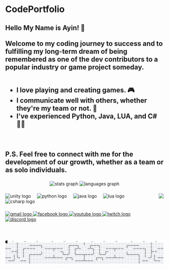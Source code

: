 # CodePortfolio
<h2 align="left"> 
  Hello My Name is Ayin! 👾<br><br>
  Welcome to my coding journey to success and to fulfilling my long-term dream of being remembered as one of the dev contributors to a popular industry or game project someday. 
<br><br>
<ul>
  <li>I love playing and creating games. 🎮</li>
  <li>I communicate well with others, whether they're my team or not. 🤝</li>
  <li>I've experienced Python, Java, LUA, and C# 😵‍💫</li>
</ul>
<br><br>
  P.S. Feel free to connect with me for the development of our growth, whether as a team or as solo individuals.
</h2>

###

<div align="center">
  <img src="https://github-readme-stats.vercel.app/api?username=Kyah-Ain&hide_title=false&hide_rank=false&show_icons=true&include_all_commits=true&count_private=true&disable_animations=false&theme=dracula&locale=en&hide_border=false" height="150" alt="stats graph"  />
  <img src="https://github-readme-stats.vercel.app/api/top-langs?username=Kyah-Ain&locale=en&hide_title=false&layout=compact&card_width=320&langs_count=5&theme=dracula&hide_border=false" height="150" alt="languages graph"  />
</div>

###

<img align="right" height="150" src="https://i.pinimg.com/originals/5f/1e/22/5f1e22f735c1c2c6762c790e961d6535.gif"  />

###

<div align="left">
  <img src="https://cdn.jsdelivr.net/gh/devicons/devicon/icons/unity/unity-original.svg" height="30" alt="unity logo"  />
  <img width="12" />
  <img src="https://cdn.jsdelivr.net/gh/devicons/devicon/icons/python/python-original.svg" height="30" alt="python logo"  />
  <img width="12" />
  <img src="https://cdn.jsdelivr.net/gh/devicons/devicon/icons/java/java-original.svg" height="30" alt="java logo"  />
  <img width="12" />
  <img src="https://cdn.jsdelivr.net/gh/devicons/devicon/icons/lua/lua-original.svg" height="30" alt="lua logo"  />
  <img width="12" />
  <img src="https://cdn.jsdelivr.net/gh/devicons/devicon/icons/csharp/csharp-original.svg" height="30" alt="csharp logo"  />
</div>

###

<div align="left">
  <a href="mailto:ianpajulas@gmail.com" target="_blank">
    <img src="https://img.shields.io/static/v1?message=Gmail&logo=gmail&label=&color=D14836&logoColor=white&labelColor=&style=for-the-badge" height="35" alt="gmail logo" />
  </a>

  <a href="https://www.facebook.com/ian.pajulas" target="_blank">
    <img src="https://img.shields.io/static/v1?message=Facebook&logo=facebook&label=&color=1877F2&logoColor=white&labelColor=&style=for-the-badge" height="35" alt="facebook logo"  />
  </a>

  <a href="https://www.youtube.com/@Nagatho" target="_blank">
    <img src="https://img.shields.io/static/v1?message=Youtube&logo=youtube&label=&color=FF0000&logoColor=white&labelColor=&style=for-the-badge" height="35" alt="youtube logo"  />
  </a>

  <a href="https://www.twitch.tv/ayin_ph" target="_blank">
    <img src="https://img.shields.io/static/v1?message=Twitch&logo=twitch&label=&color=9146FF&logoColor=white&labelColor=&style=for-the-badge" height="35" alt="twitch logo"  />
  </a>

  <a href="https://discord.com/users/eyn_nagato" target="_blank">
    <img src="https://img.shields.io/static/v1?message=Discord&logo=discord&label=&color=7289DA&logoColor=white&labelColor=&style=for-the-badge" height="35" alt="discord logo"  />
  </a>
</div>

###

<br clear="both">

<picture>
  <source media="(prefers-color-scheme: dark)" srcset="https://raw.githubusercontent.com/Kyah-Ain/CodePortfolio/output/pacman-contribution-graph-dark.svg">
  <source media="(prefers-color-scheme: light)" srcset="https://raw.githubusercontent.com/Kyah-Ain/CodePortfolio/output/pacman-contribution-graph.svg">
  <img alt="pacman contribution graph" src="https://raw.githubusercontent.com/Kyah-Ain/CodePortfolio/output/pacman-contribution-graph.svg">
</picture>

###
